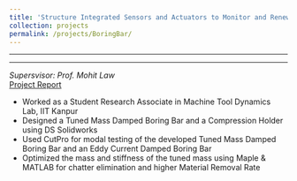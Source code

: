 ```yaml
---
title: 'Structure Integrated Sensors and Actuators to Monitor and Renew Machine Tool Deformance'
collection: projects
permalink: /projects/BoringBar/
---
```


---

---
*Supersvisor: Prof. Mohit Law*  
[Project Report](http://exampleurl.com)
* Worked as a Student Research Associate in Machine Tool Dynamics Lab, IIT Kanpur	
*	Designed a Tuned Mass Damped Boring Bar and a Compression Holder using DS Solidworks
*	Used CutPro for modal testing of the developed Tuned Mass Damped Boring Bar and an Eddy Current Damped Boring Bar
*	Optimized the mass and stiffness of the tuned mass using Maple & MATLAB for chatter elimination and higher Material Removal Rate
